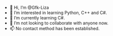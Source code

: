 - 👋 Hi, I’m @Gfk-Liza
- 👀 I’m interested in learning Python, C++ and C#.
- 🌱 I’m currently learning C#.
- 💞️ I’m not looking to collaborate with anyone now.
- 📫 No contact method has been established.

<!---
Gfk-Liza/Gfk-Liza is a ✨ special ✨ repository because its `README.md` (this file) appears on your GitHub profile.
You can click the Preview link to take a look at your changes.
--->
